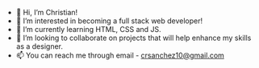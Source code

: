 - 👋 Hi, I’m Christian!
- 👀 I’m interested in becoming a full stack web developer!
- 🌱 I’m currently learning HTML, CSS and JS.
- 💞️ I’m looking to collaborate on projects that will help enhance my skills as a designer.
- 📫 You can reach me through email - crsanchez10@gmail.com

[website]: https://2anchez.github.io/resume/
